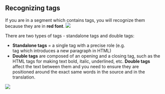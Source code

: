 ## Recognizing tags

If you are in a segment which contains tags, you will recognize them because they are in **red font**. 
![](assets/09_tags_recognizing.jpg)

There are two types of tags - standalone tags and double tags:

  * **Standalone tags** = a single tag with a precise role (e.g. <br/> tag which introduces a new paragraph in HTML)
  * **Double tags** are composed of an opening and a closing tag, such as the HTML tags for making text bold, italic, underlined, etc. **Double tags** affect the text between them and you need to ensure they are positioned around the exact same words in the source and in the translation.

  ![](assets/10_types_of_tags.jpg)
